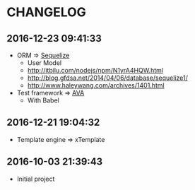 # CHANGELOG

## 2016-12-23 09:41:33

- ORM => [Sequelize](http://docs.sequelizejs.com/en/v3/)
  + User Model
  + http://itbilu.com/nodejs/npm/N1yrA4HQW.html
  + http://blog.gfdsa.net/2014/04/06/database/sequelize1/
  + http://www.haleywang.com/archives/1401.html
- Test framework => [AVA](https://github.com/avajs/ava-docs)
  + With Babel

## 2016-12-21 19:04:32

- Template engine => xTemplate

## 2016-10-03 21:39:43

- Initial project
